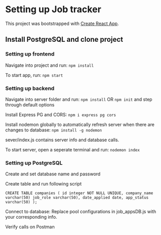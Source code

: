 # Setting up Job tracker

This project was bootstrapped with [Create React App](https://github.com/facebook/create-react-app).

## Install PostgreSQL and clone project


### Setting up frontend

Navigate into project and run:
	`npm install`

To start app, run:
	`npm start`


### Setting up backend

Navigate into server folder and run:
	`npm install` OR `npm init` and step through default options

Install Express PG and CORS:
	`npm i express pg cors`

Install nodemon globally to automatically refresh server when there are changes to database:
	`npm install -g nodemon`

sever/index.js contains server info and database calls.

To start server, open a seperate terminal and run:
	`nodemon index`


### Setting up PostgreSQL

Create and set database name and password

Create table and run following script

`CREATE TABLE companies (
    id integer NOT NULL UNIQUE,
    company_name varchar(50)
    job_role varchar(50),
    date_applied date,
    app_status varchar(50)
);`

Connect to database:
Replace pool configurations in job_appsDB.js with your corresponding info.

Verify calls on Postman